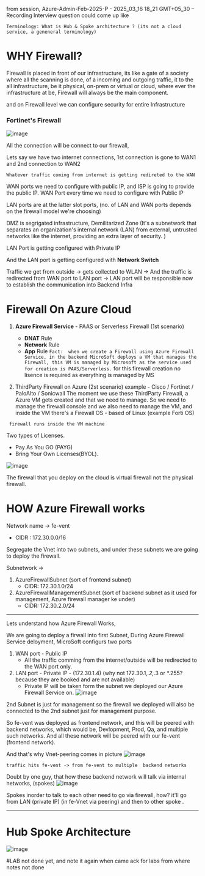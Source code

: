 from session, Azure-Admin-Feb-2025-P - 2025_03_16 18_21 GMT+05_30 – Recording
Interview question could come up like
```
Terminology: What is Hub & Spoke architecture ? (its not a cloud service, a geneneral terminology)
```

# WHY Firewall?
Firewall is placed in front of our infrastructure, its like a gate of a society where all the scanning is done, of a incoming and outgoing traffic, it to the all infrastructure, be it physical, on-prem or virtual or cloud, where ever the infrastructure at be, Firewall will always be the main component.

and on Firewall level we can configure security for entire Infrastructure 

### Fortinet's Firewall
![image](https://github.com/user-attachments/assets/6816c5ee-83b1-430b-9138-380589b25f74)

All the connection will be connect to our firewall, 

Lets say we have two internet connections, 1st connection is gone to WAN1 and 2nd connection to WAN2

`Whatever traffic coming from internet is getting redireted to the WAN`

WAN ports we need to configure with public IP, and ISP is going to provide the public IP.
WAN Port every time we need to configure with Public IP

LAN ports are at the latter slot ports, (no. of LAN and WAN ports depends on the firewall model we're choosing)

DMZ is segrigated infrastructure, Demilitarized Zone (It's a subnetwork that separates an organization's internal network (LAN) from external, untrusted networks like the internet, providing an extra layer of security. )

LAN Port is getting configured with Private IP 

And the LAN port is getting configured with **Network Switch**


Traffic we get from outside -> gets collected to WLAN -> And the traffic is redirected from WAN port to LAN port -> LAN port will be responsible now to establish the communication into Backend Infra


# Firewall On Azure Cloud
1. **Azure Firewall Service** - PAAS or Serverless Firewall (1st scenario)
   - **DNAT** Rule
   - **Network** Rule
   - **App** Rule
`Fact:  when we create a Firewall using Azure Firewall Service, in the backend MicroSoft deploys a VM that manages the Firewall, this VM is managed by Microsoft as the service used for creation is PAAS/Serverless.`
for this firewall creation no lisence is required as everything is managed by MS

2. ThirdParty Firewall on Azure (2st scenario)
   example - Cisco / Fortinet / PaloAlto / Sonicwall
   The moment we use these ThirdParty Firewall, a Azure VM gets created and that we need to manage.
   So we need to manage the firewall console and we also need to manage the VM, and inside the VM there's a Firewall OS - based of Linux (example Forti OS)
```
 firewall runs inside the VM machine
```

Two types of Licenses.
- Pay As You GO (PAYG)
- Bring Your Own Licenses(BYOL).

![image](https://github.com/user-attachments/assets/a89c5048-aa42-4e02-b025-5a88e7ff1bb9)

The firewall that you deploy on the cloud is virtual firewall not the physical firewall.

# HOW Azure Firewall works

Network name -> fe-vent 
- CIDR : 172.30.0.0/16

Segregate the Vnet into two subnets, and under these subnets we are going to deploy the firewall.

Subnetwork ->
1. AzureFirewallSubnet (sort of frontend subnet)
   - CIDR: 172.30.1.0/24
2. AzureFirewallManagementSubnet (sort of backend subnet as it used for management, Azure firewall manager ke under)
   - CIDR: 172.30.2.0/24
  
----
Lets understand how Azure Firewall Works,

We are going to deploy a firwall into first Subnet, 
During Azure Firewall Service deloyment, MicroSoft configurs two ports
1. WAN port - Public IP
   - All the traffic comming from the internet/outside will be redirected to the WAN port only.
2. LAN port - Private IP - (172.30.1.4) (why not 172.30.1,*.2,*.3 or *.255? because they are booked and are not available)
   - Private IP will be taken form the subnet we deployed our Azure Firewall Service on.
![image](https://github.com/user-attachments/assets/efc3bbc9-4a66-4ea8-a2de-6809cebf4202)

2nd Subnet is just for management so the firewall we deployed will also be connected to the 2nd subnet just for management purpose.

So fe-vent was deployed as frontend network, and this will be peered with backend networks, which would be, Devlopment, Prod, Qa, and multiple such networks. And all these network will be peered with our fe-vent (frontend network).

And that's why Vnet-peering comes in picture
![image](https://github.com/user-attachments/assets/2f4fc9f4-a7b7-412f-80da-f2466008a194)

`traffic hits fe-vent -> from fe-vent to multiple  backend networks`


Doubt by one guy, that how these backend network will talk via internal networks, (spokes)
![image](https://github.com/user-attachments/assets/f59108df-f5d3-40c2-917f-e3146b8be996)

Spokes inorder to talk to each other need to go via firewall, how? it'll go from LAN (private IP) (in fe-Vnet via peering) and then to other spoke .


------
# Hub Spoke Architecture
![image](https://github.com/user-attachments/assets/8c5b4d4c-7ab9-4109-8d19-9e4946943ce3)




#LAB not done yet, and note it again when came ack for labs from where notes not done
